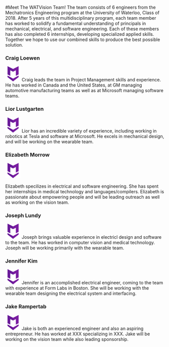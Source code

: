 
#Meet The WATVision Team!
The team consists of 6 engineers from the Mechatronics Engineering program at the University of Waterloo, Class of 2018. After 5 years of this multidisciplinary program, each team member has worked to solidify a fundamental understanding of principals in mechanical, electrical, and software engineering. Each of these members has also completed 6 internships, developing specialized applied skills. Together we hope to use our combined skills to produce the best possible solution.

### Craig Loewen
![alt text][craigpic]
Craig leads the team in Project Management skills and experience. He has worked in Canada and the United States, at GM managing automotive manufacturing teams as well as at Microsoft managing software teams. 

### Lior Lustgarten
![alt text][liorpic]
Lior has an incredible variety of experience, including working in robotics at Tesla and software at Microsoft. He excels in mechanical design, and will be working on the wearable team.

### Elizabeth Morrow
![alt text][lizpic]

Elizabeth specilizes in electrical and software engineering. She has spent her internships in medical technology and languages/compilers. Elizabeth is passionate about empowering people and will be leading outreach as well as working on the vision team.

### Joseph Lundy
![alt text][josephpic]
Joseph brings valuable experience in electricl design and software to the team. He has worked in computer vision and medical technology. Joseph will be working primarily with the wearable team.

### Jennifer Kim
![alt text][jenpic]
Jennifer is an accomplished electrical engineer, coming to the team with experience at Form Labs in Boston. She will be working with the wearable team designing the electrical system and interfacing.

### Jake Rampertab
![alt text][jakepic]
Jake is both an experienced engineer and also an aspiring entrepreneur. He has worked at XXX  specializing in XXX. Jake will be working on the vision team while also leading sponsorship. 

[craigpic]: https://github.com/adam-p/markdown-here/raw/master/src/common/images/icon48.png "Logo Title Text 2"
[liorpic]: https://github.com/adam-p/markdown-here/raw/master/src/common/images/icon48.png "Logo Title Text 2"
[lizpic]: https://github.com/adam-p/markdown-here/raw/master/src/common/images/icon48.png "Logo Title Text 2"
[josephpic]: https://github.com/adam-p/markdown-here/raw/master/src/common/images/icon48.png "Logo Title Text 2"
[jenpic]: https://github.com/adam-p/markdown-here/raw/master/src/common/images/icon48.png "Logo Title Text 2"
[jakepic]: https://github.com/adam-p/markdown-here/raw/master/src/common/images/icon48.png "Logo Title Text 2"